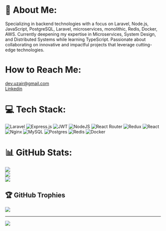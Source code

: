 # 💫 About Me:
Specializing in backend technologies with a focus on Laravel, Node.js, JavaScript, PostgreSQL, Laravel, microservices, monolithic, Redis, Docker, AWS. Currently deepening my expertise in Microservices, System Design, and Distributed Systems while learning TypeScript.
Passionate about collaborating on innovative and impactful projects that leverage cutting-edge technologies.

# How to Reach Me:
dev.uzair@gmail.com<br>[Linkedin](https://www.linkedin.com/in/gsuzair/)


# 💻 Tech Stack:
![Laravel](https://img.shields.io/badge/laravel-%23FF2D20.svg?style=for-the-badge&logo=laravel&logoColor=white) ![Express.js](https://img.shields.io/badge/express.js-%23404d59.svg?style=for-the-badge&logo=express&logoColor=%2361DAFB) ![JWT](https://img.shields.io/badge/JWT-black?style=for-the-badge&logo=JSON%20web%20tokens)  ![NodeJS](https://img.shields.io/badge/node.js-6DA55F?style=for-the-badge&logo=node.js&logoColor=white) ![React Router](https://img.shields.io/badge/React_Router-CA4245?style=for-the-badge&logo=react-router&logoColor=white) ![Redux](https://img.shields.io/badge/redux-%23593d88.svg?style=for-the-badge&logo=redux&logoColor=white) ![React](https://img.shields.io/badge/react-%2320232a.svg?style=for-the-badge&logo=react&logoColor=%2361DAFB) ![Nginx](https://img.shields.io/badge/nginx-%23009639.svg?style=for-the-badge&logo=nginx&logoColor=white)  ![MySQL](https://img.shields.io/badge/mysql-%2300000f.svg?style=for-the-badge&logo=mysql&logoColor=white) ![Postgres](https://img.shields.io/badge/postgres-%23316192.svg?style=for-the-badge&logo=postgresql&logoColor=white) ![Redis](https://img.shields.io/badge/redis-%23DD0031.svg?style=for-the-badge&logo=redis&logoColor=white) ![Docker](https://img.shields.io/badge/docker-%230db7ed.svg?style=for-the-badge&logo=docker&logoColor=white)
# 📊 GitHub Stats:
![](https://github-readme-stats.vercel.app/api?username=gsuzair&theme=dark&hide_border=false&include_all_commits=false&count_private=false)<br/>
![](https://github-readme-streak-stats.herokuapp.com/?user=gsuzair&theme=dark&hide_border=false)<br/>
![](https://github-readme-stats.vercel.app/api/top-langs/?username=gsuzair&theme=dark&hide_border=false&include_all_commits=false&count_private=false&layout=compact)

## 🏆 GitHub Trophies
![](https://github-profile-trophy.vercel.app/?username=gsuzair&theme=onedark&no-frame=false&no-bg=true&margin-w=4)

---
[![](https://visitcount.itsvg.in/api?id=SagarMaheshwary&icon=0&color=0)](https://visitcount.itsvg.in)

<!-- Proudly created with GPRM ( https://gprm.itsvg.in ) -->
